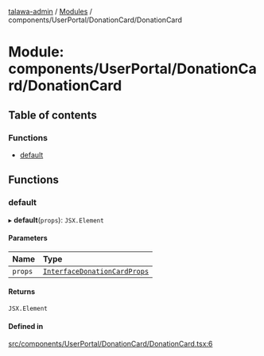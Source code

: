 [talawa-admin](../README.md) / [Modules](../modules.md) / components/UserPortal/DonationCard/DonationCard

# Module: components/UserPortal/DonationCard/DonationCard

## Table of contents

### Functions

- [default](components_UserPortal_DonationCard_DonationCard.md#default)

## Functions

### default

▸ **default**(`props`): `JSX.Element`

#### Parameters

| Name | Type |
| :------ | :------ |
| `props` | [`InterfaceDonationCardProps`](../interfaces/screens_UserPortal_Donate_Donate.InterfaceDonationCardProps.md) |

#### Returns

`JSX.Element`

#### Defined in

[src/components/UserPortal/DonationCard/DonationCard.tsx:6](https://github.com/aarishshahmohsin/talawa-admin/blob/2da9090/src/components/UserPortal/DonationCard/DonationCard.tsx#L6)
